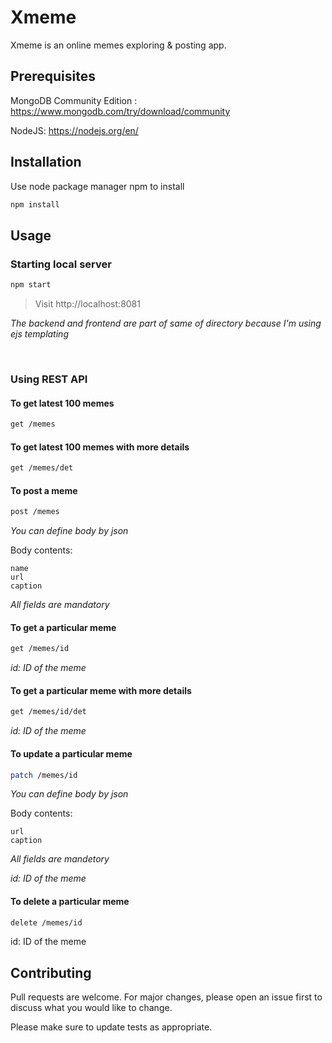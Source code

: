 # Xmeme

Xmeme is an online memes exploring & posting app.

## Prerequisites

MongoDB Community Edition : https://www.mongodb.com/try/download/community

NodeJS: https://nodejs.org/en/

## Installation

Use node package manager npm to install

```bash
npm install
```

## Usage

### Starting local server

```bash
npm start
```

> Visit http://localhost:8081

_The backend and frontend are part of same of directory because I'm using ejs templating_

<br>

### Using REST API

#### **To get latest 100 memes**

```bash
get /memes
```

#### **To get latest 100 memes with more details**

```bash
get /memes/det
```

#### **To post a meme**

```bash
post /memes
```

_You can define body by json_

Body contents:

```
name
url
caption
```

_All fields are mandatory_

#### **To get a particular meme**

```bash
get /memes/id
```

_id: ID of the meme_

#### **To get a particular meme with more details**

```bash
get /memes/id/det
```

_id: ID of the meme_

#### **To update a particular meme**

```bash
patch /memes/id
```

_You can define body by json_

Body contents:

```
url
caption
```

_All fields are mandetory_

_id: ID of the meme_

#### **To delete a particular meme**

```bash
delete /memes/id
```

id: ID of the meme

## Contributing

Pull requests are welcome. For major changes, please open an issue first to discuss what you would like to change.

Please make sure to update tests as appropriate.
